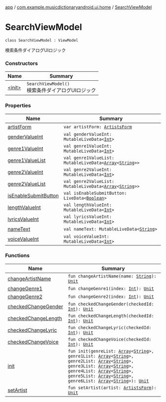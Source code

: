 [app](../../index.md) / [com.example.musicdictionaryandroid.ui.home](../index.md) / [SearchViewModel](./index.md)

# SearchViewModel

`class SearchViewModel : ViewModel`

検索条件ダイアログUIロジック

### Constructors

| Name | Summary |
|---|---|
| [&lt;init&gt;](-init-.md) | `SearchViewModel()`<br>検索条件ダイアログUIロジック |

### Properties

| Name | Summary |
|---|---|
| [artistForm](artist-form.md) | `var artistForm: `[`ArtistsForm`](../../com.example.musicdictionaryandroid.model.entity/-artists-form/index.md) |
| [genderValueInt](gender-value-int.md) | `val genderValueInt: MutableLiveData<`[`Int`](https://kotlinlang.org/api/latest/jvm/stdlib/kotlin/-int/index.html)`>` |
| [genre1ValueInt](genre1-value-int.md) | `val genre1ValueInt: MutableLiveData<`[`Int`](https://kotlinlang.org/api/latest/jvm/stdlib/kotlin/-int/index.html)`>` |
| [genre1ValueList](genre1-value-list.md) | `val genre1ValueList: MutableLiveData<`[`Array`](https://kotlinlang.org/api/latest/jvm/stdlib/kotlin/-array/index.html)`<`[`String`](https://kotlinlang.org/api/latest/jvm/stdlib/kotlin/-string/index.html)`>>` |
| [genre2ValueInt](genre2-value-int.md) | `val genre2ValueInt: MutableLiveData<`[`Int`](https://kotlinlang.org/api/latest/jvm/stdlib/kotlin/-int/index.html)`>` |
| [genre2ValueList](genre2-value-list.md) | `val genre2ValueList: MutableLiveData<`[`Array`](https://kotlinlang.org/api/latest/jvm/stdlib/kotlin/-array/index.html)`<`[`String`](https://kotlinlang.org/api/latest/jvm/stdlib/kotlin/-string/index.html)`>>` |
| [isEnableSubmitButton](is-enable-submit-button.md) | `val isEnableSubmitButton: LiveData<`[`Boolean`](https://kotlinlang.org/api/latest/jvm/stdlib/kotlin/-boolean/index.html)`>` |
| [lengthValueInt](length-value-int.md) | `val lengthValueInt: MutableLiveData<`[`Int`](https://kotlinlang.org/api/latest/jvm/stdlib/kotlin/-int/index.html)`>` |
| [lyricsValueInt](lyrics-value-int.md) | `val lyricsValueInt: MutableLiveData<`[`Int`](https://kotlinlang.org/api/latest/jvm/stdlib/kotlin/-int/index.html)`>` |
| [nameText](name-text.md) | `val nameText: MutableLiveData<`[`String`](https://kotlinlang.org/api/latest/jvm/stdlib/kotlin/-string/index.html)`>` |
| [voiceValueInt](voice-value-int.md) | `val voiceValueInt: MutableLiveData<`[`Int`](https://kotlinlang.org/api/latest/jvm/stdlib/kotlin/-int/index.html)`>` |

### Functions

| Name | Summary |
|---|---|
| [changeArtistName](change-artist-name.md) | `fun changeArtistName(name: `[`String`](https://kotlinlang.org/api/latest/jvm/stdlib/kotlin/-string/index.html)`): `[`Unit`](https://kotlinlang.org/api/latest/jvm/stdlib/kotlin/-unit/index.html) |
| [changeGenre1](change-genre1.md) | `fun changeGenre1(index: `[`Int`](https://kotlinlang.org/api/latest/jvm/stdlib/kotlin/-int/index.html)`): `[`Unit`](https://kotlinlang.org/api/latest/jvm/stdlib/kotlin/-unit/index.html) |
| [changeGenre2](change-genre2.md) | `fun changeGenre2(index: `[`Int`](https://kotlinlang.org/api/latest/jvm/stdlib/kotlin/-int/index.html)`): `[`Unit`](https://kotlinlang.org/api/latest/jvm/stdlib/kotlin/-unit/index.html) |
| [checkedChangeGender](checked-change-gender.md) | `fun checkedChangeGender(checkedId: `[`Int`](https://kotlinlang.org/api/latest/jvm/stdlib/kotlin/-int/index.html)`): `[`Unit`](https://kotlinlang.org/api/latest/jvm/stdlib/kotlin/-unit/index.html) |
| [checkedChangeLength](checked-change-length.md) | `fun checkedChangeLength(checkedId: `[`Int`](https://kotlinlang.org/api/latest/jvm/stdlib/kotlin/-int/index.html)`): `[`Unit`](https://kotlinlang.org/api/latest/jvm/stdlib/kotlin/-unit/index.html) |
| [checkedChangeLyric](checked-change-lyric.md) | `fun checkedChangeLyric(checkedId: `[`Int`](https://kotlinlang.org/api/latest/jvm/stdlib/kotlin/-int/index.html)`): `[`Unit`](https://kotlinlang.org/api/latest/jvm/stdlib/kotlin/-unit/index.html) |
| [checkedChangeVoice](checked-change-voice.md) | `fun checkedChangeVoice(checkedId: `[`Int`](https://kotlinlang.org/api/latest/jvm/stdlib/kotlin/-int/index.html)`): `[`Unit`](https://kotlinlang.org/api/latest/jvm/stdlib/kotlin/-unit/index.html) |
| [init](init.md) | `fun init(genreList: `[`Array`](https://kotlinlang.org/api/latest/jvm/stdlib/kotlin/-array/index.html)`<`[`String`](https://kotlinlang.org/api/latest/jvm/stdlib/kotlin/-string/index.html)`>, genre1List: `[`Array`](https://kotlinlang.org/api/latest/jvm/stdlib/kotlin/-array/index.html)`<`[`String`](https://kotlinlang.org/api/latest/jvm/stdlib/kotlin/-string/index.html)`>, genre2List: `[`Array`](https://kotlinlang.org/api/latest/jvm/stdlib/kotlin/-array/index.html)`<`[`String`](https://kotlinlang.org/api/latest/jvm/stdlib/kotlin/-string/index.html)`>, genre3List: `[`Array`](https://kotlinlang.org/api/latest/jvm/stdlib/kotlin/-array/index.html)`<`[`String`](https://kotlinlang.org/api/latest/jvm/stdlib/kotlin/-string/index.html)`>, genre4List: `[`Array`](https://kotlinlang.org/api/latest/jvm/stdlib/kotlin/-array/index.html)`<`[`String`](https://kotlinlang.org/api/latest/jvm/stdlib/kotlin/-string/index.html)`>, genre5List: `[`Array`](https://kotlinlang.org/api/latest/jvm/stdlib/kotlin/-array/index.html)`<`[`String`](https://kotlinlang.org/api/latest/jvm/stdlib/kotlin/-string/index.html)`>, genre6List: `[`Array`](https://kotlinlang.org/api/latest/jvm/stdlib/kotlin/-array/index.html)`<`[`String`](https://kotlinlang.org/api/latest/jvm/stdlib/kotlin/-string/index.html)`>): `[`Unit`](https://kotlinlang.org/api/latest/jvm/stdlib/kotlin/-unit/index.html) |
| [setArtist](set-artist.md) | `fun setArtist(artist: `[`ArtistsForm`](../../com.example.musicdictionaryandroid.model.entity/-artists-form/index.md)`): `[`Unit`](https://kotlinlang.org/api/latest/jvm/stdlib/kotlin/-unit/index.html) |
